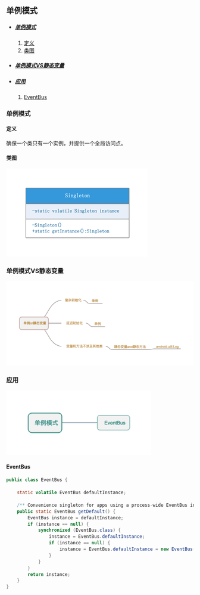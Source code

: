 ## 单例模式

* ##### [单例模式](#1)
  1. [定义](#1.1)
  2. [类图](#1.2)

* ##### [单例模式VS静态变量](#2)

* ##### [应用](#3)
  1. [EventBus](#3.1)

<h3 id="1">单例模式</h3>

<h4 id="1.1">定义</h4> 

确保一个类只有一个实例，并提供一个全局访问点。

<h4 id="1.2">类图</h4> 

<img src="../assets/images/edraw/singleton_uml.png" width="380">

<h3 id="2">单例模式VS静态变量</h3>

<img src="../assets/images/edraw/singleton_why.png?v=1" width="750">


<h3 id="3">应用</h3>

<img src="../assets/images/edraw/singleton_useage.png" width="390">

<h4 id="3.1">EventBus</h4> 

```java
public class EventBus {

    static volatile EventBus defaultInstance;
    
    /** Convenience singleton for apps using a process-wide EventBus instance. */
    public static EventBus getDefault() {
        EventBus instance = defaultInstance;
        if (instance == null) {
            synchronized (EventBus.class) {
                instance = EventBus.defaultInstance;
                if (instance == null) {
                    instance = EventBus.defaultInstance = new EventBus();
                }
            }
        }
        return instance;
    }
}
```